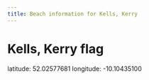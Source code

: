 ```yaml
---
title: Beach information for Kells, Kerry
---
```

# Kells, Kerry <span class="material-icons blue-flag">flag</span>

<div class="location-info">latitude: 52.02577681 longitude: -10.10435100</div>
<div></div>